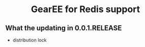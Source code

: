 <h1 style="text-align: center;">GearEE for Redis support</h1>

<h2>What the updating in 0.0.1.RELEASE</h2>
<ul>
<li>distribution lock</li>
</ul>
